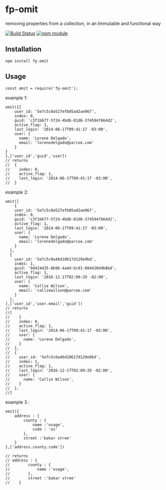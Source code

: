 # fp-omit

removing properties from a collection, in an Immutable and functional way

[![Build Status](https://travis-ci.com/ahhmarr/fp-omit.svg?branch=master)](https://travis-ci.com/ahhmarr/fp-omit)
[![npm module](https://badge.fury.io/js/fp-omit.svg)](https://www.npmjs.org/package/fp-omit)

## Installation

`npm install fp-omit`

## Usage

```
const omit = require('fp-omit');
```

example 1:

```
omit({{
    user_id: '5e7c5c0a527efb05ad2ae967',
    index: 0,
    guid: 'c3f1b677-5f24-4bdb-81d6-3745947664d2',
    active_flag: 1,
    last_login: '2014-06-17T09:41:17 -03:00',
    user: {
      name: 'Lorene Delgado',
      email: 'lorenedelgado@parcoe.com'
    }
}
},['user_id','guid','user])
// returns
//  {
//    index: 0,
//    active_flag: 1,
//    last_login: '2014-06-17T09:41:17 -03:00',
//  }
```

example 2:

```
omit([
    {
    user_id: '5e7c5c0a527efb05ad2ae967',
    index: 0,
    guid: 'c3f1b677-5f24-4bdb-81d6-3745947664d2',
    active_flag: 1,
    last_login: '2014-06-17T09:41:17 -03:00',
    user: {
      name: 'Lorene Delgado',
      email: 'lorenedelgado@parcoe.com'
    }
  },
  {
    user_id: '5e7c5c0a46d10617d129e9bd',
    index: 1,
    guid: '9d424d35-8b96-4a4d-bc91-084420d4b8bd',
    active_flag: 1,
    last_login: '2016-12-17T02:09:29 -02:00',
    user: {
      name: 'Callie Wilson',
      email: 'calliewilson@parcoe.com'
    }
  },
],['user_id','user.email','guid'])
// returns
//[
//    {
//    index: 0,
//    active_flag: 1,
//    last_login: '2014-06-17T09:41:17 -03:00',
//    user: {
//      name: 'Lorene Delgado',
//    }
//  },
//  {
//    user_id: '5e7c5c0a46d10617d129e9bd',
//    index: 1,
//    active_flag: 1,
//    last_login: '2016-12-17T02:09:29 -02:00',
//    user: {
//      name: 'Callie Wilson',
//    }
//  },
//]
```

example 3 :

```
omit({
    address : {
        county : {
            name :'osage',
            code : 'os'
        },
        street :'bakar stree'
    }
},['address.county.code'])

// returns
// address : {
//        county : {
//            name :'osage',
//        },
//        street :'bakar stree'
//    }
```
